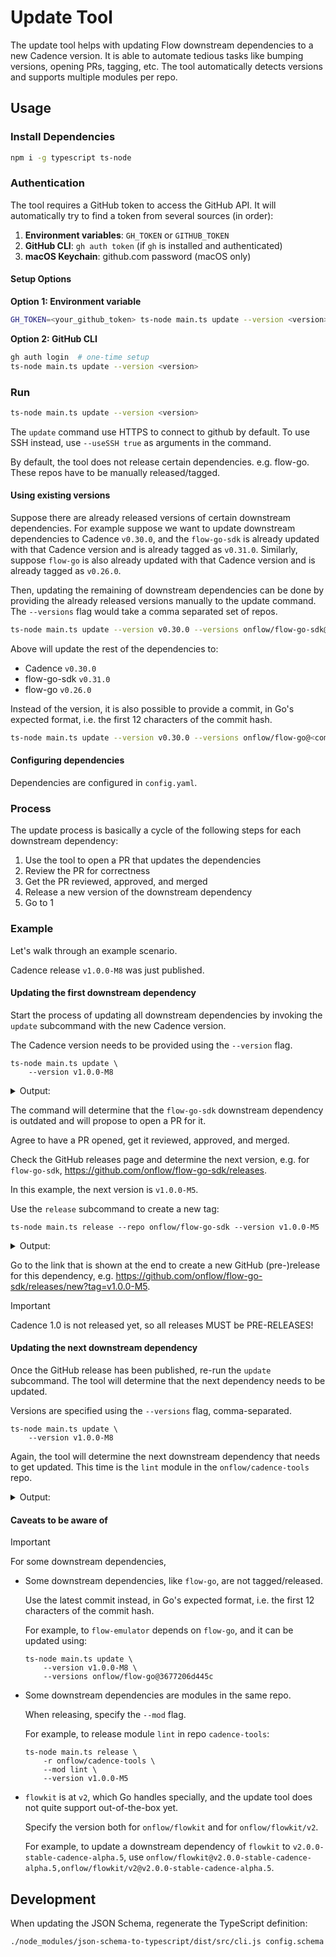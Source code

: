 # Update Tool

The update tool helps with updating Flow downstream dependencies to a new Cadence version.
It is able to automate tedious tasks like bumping versions, opening PRs, tagging, etc.
The tool automatically detects versions and supports multiple modules per repo.

## Usage

### Install Dependencies

```sh
npm i -g typescript ts-node
```

### Authentication

The tool requires a GitHub token to access the GitHub API. It will automatically try to find a token from several sources (in order):

1. **Environment variables**: `GH_TOKEN` or `GITHUB_TOKEN`
2. **GitHub CLI**: `gh auth token` (if `gh` is installed and authenticated)
3. **macOS Keychain**: github.com password (macOS only)

#### Setup Options

**Option 1: Environment variable**
```sh
GH_TOKEN=<your_github_token> ts-node main.ts update --version <version>
```

**Option 2: GitHub CLI**
```sh
gh auth login  # one-time setup
ts-node main.ts update --version <version>
```

### Run

```sh
ts-node main.ts update --version <version>
```

The `update` command use HTTPS to connect to github by default. To use SSH instead, use `--useSSH true` as arguments in
the command.

By default, the tool does not release certain dependencies. e.g. flow-go.
These repos have to be manually released/tagged.

#### Using existing versions

Suppose there are already released versions of certain downstream dependencies.
For example suppose we want to update downstream dependencies to Cadence `v0.30.0`,
and the `flow-go-sdk` is already updated with that Cadence version and is already tagged as `v0.31.0`.
Similarly, suppose `flow-go` is also already updated with that Cadence version and is already tagged as `v0.26.0`.

Then, updating the remaining of downstream dependencies can be done by providing the already released versions manually
to the update command. The `--versions` flag would take a comma separated set of repos.

```sh
ts-node main.ts update --version v0.30.0 --versions onflow/flow-go-sdk@v0.31.0,onflow/flow-go@v0.26.0
```

Above will update the rest of the dependencies to:

- Cadence `v0.30.0`
- flow-go-sdk `v0.31.0`
- flow-go `v0.26.0`

Instead of the version, it is also possible to provide a commit,
in Go's expected format, i.e. the first 12 characters of the commit hash.

```sh
ts-node main.ts update --version v0.30.0 --versions onflow/flow-go@<commit>
```

#### Configuring dependencies

Dependencies are configured in `config.yaml`.

### Process

The update process is basically a cycle of the following steps for each downstream dependency:

1. Use the tool to open a PR that updates the dependencies
2. Review the PR for correctness
3. Get the PR reviewed, approved, and merged
4. Release a new version of the downstream dependency
5. Go to 1

### Example

Let's walk through an example scenario.

Cadence release `v1.0.0-M8` was just published.

#### Updating the first downstream dependency

Start the process of updating all downstream dependencies by invoking the `update` subcommand with the new Cadence version.

The Cadence version needs to be provided using the `--version` flag.

```shell
ts-node main.ts update \
    --version v1.0.0-M8
```

<details>
<summary>
Output:
</summary>

```
👋 Hello, turbolent
Updating all repos to onflow/cadence version v1.0.0-M8

Checking repo onflow/flow-go-sdk ...
  > Latest release of repo onflow/flow-go-sdk: v0.41.20
  > Checking if all mods of repo onflow/flow-go-sdk at version v0.41.20 are updated ...
  > Checking if mod onflow/flow-go-sdk at repo version v0.41.20 is updated ...
  > Outdated dep onflow/cadence: expected v1.0.0-M8, got v0.42.6
  > Latest release of repo onflow/flow-go-sdk (v0.41.20) is not updated, checking default branch ...
  > Default branch of repo onflow/flow-go-sdk: master
  > Checking if all mods of repo onflow/flow-go-sdk at version 8bf96750a5e3c057cfe8fad52865c5fa9afd0fba are updated ...
  > Checking if mod onflow/flow-go-sdk at repo version 8bf96750a5e3c057cfe8fad52865c5fa9afd0fba is updated ...
  > Outdated dep onflow/cadence: expected v1.0.0-M8, got M7
  > Checking if an update PR exists ...
    > Checking if PR 583 updates a dep of a mod ...
    > Checking if PR 582 updates a dep of a mod ...
    > Checking if PR 581 updates a dep of a mod ...
    > Checking if PR 580 updates a dep of a mod ...
    > Checking if PR 578 updates a dep of a mod ...
    > Checking if PR 574 updates a dep of a mod ...
    > Checking if PR 572 updates a dep of a mod ...
    > Checking if PR 565 updates a dep of a mod ...
    > Checking if PR 542 updates a dep of a mod ...
    > Checking if PR 508 updates a dep of a mod ...
    > Checking if PR 487 updates a dep of a mod ...
    > Checking if PR 480 updates a dep of a mod ...
    > Checking if PR 290 updates a dep of a mod ...
  > No update PR found
✔ Would you like to update repo 'onflow/flow-go-sdk' and create a PR? … yes
  Cloning onflow/flow-go-sdk ...
Cloning into '/var/folders/n6/04ql0mr94nq5qj61wz_lcsx40000gn/T/onflow-flow-go-sdkmD43jW'...
  Creating branch auto-update-onflow-cadence-v1.0.0-M8 ...
Switched to a new branch 'auto-update-onflow-cadence-v1.0.0-M8'
  Updating mod onflow/flow-go-sdk ...
  Updating mod onflow/flow-go-sdk to github.com/onflow/cadence@v1.0.0-M8 ...
go: downloading github.com/onflow/cadence v1.0.0-M8
go: upgraded github.com/onflow/cadence v1.0.0-M7 => v1.0.0-M8
  Cleaning up mod onflow/flow-go-sdk ...
  Committing update ...
[auto-update-onflow-cadence-v1.0.0-M8 3a172b5] Update to Cadence v1.0.0-M8
 2 files changed, 3 insertions(+), 3 deletions(-)
  Pushing update ...
remote:
remote: Create a pull request for 'auto-update-onflow-cadence-v1.0.0-M8' on GitHub by visiting:
remote:      https://github.com/onflow/flow-go-sdk/pull/new/auto-update-onflow-cadence-v1.0.0-M8
remote:
remote: GitHub found 2 vulnerabilities on onflow/flow-go-sdk's default branch (2 moderate). To find out more, visit:
remote:      https://github.com/onflow/flow-go-sdk/security/dependabot
remote:
To ssh://github.com/onflow/flow-go-sdk
 * [new branch]      auto-update-onflow-cadence-v1.0.0-M8 -> auto-update-onflow-cadence-v1.0.0-M8
branch 'auto-update-onflow-cadence-v1.0.0-M8' set up to track 'origin/auto-update-onflow-cadence-v1.0.0-M8'.
  Creating PR ...
  Created PR https://github.com/onflow/flow-go-sdk/pull/584
  Cleaning up clone of onflow/flow-go-sdk ...
```

</details>

The command will determine that the `flow-go-sdk` downstream dependency is outdated and will propose to open a PR for it.

Agree to have a PR opened, get it reviewed, approved, and merged.

Check the GitHub releases page and determine the next version, e.g. for `flow-go-sdk`, https://github.com/onflow/flow-go-sdk/releases.

In this example, the next version is `v1.0.0-M5`.

Use the `release` subcommand to create a new tag:

```shell
ts-node main.ts release --repo onflow/flow-go-sdk --version v1.0.0-M5
```

<details>
<summary>
Output:
</summary>

```
👋 Hello, turbolent
Cloning onflow/flow-go-sdk ...
Cloning into '/var/folders/n6/04ql0mr94nq5qj61wz_lcsx40000gn/T/onflow-flow-go-sdk1Ptv5n'...
Tagging onflow/flow-go-sdk version v1.0.0-M5 ...
Pushing onflow/flow-go-sdk version v1.0.0-M5 ...
To ssh://github.com/onflow/flow-go-sdk
 * [new tag]         v1.0.0-M5 -> v1.0.0-M5
Cleaning up clone of onflow/flow-go-sdk
Now create a GitHub release: https://github.com/onflow/flow-go-sdk/releases/new?tag=v1.0.0-M5
```

</details>

Go to the link that is shown at the end to create a new GitHub (pre-)release for this dependency, e.g. https://github.com/onflow/flow-go-sdk/releases/new?tag=v1.0.0-M5.

> [!IMPORTANT]
> Cadence 1.0 is not released yet, so all releases MUST be PRE-RELEASES!

#### Updating the next downstream dependency

Once the GitHub release has been published, re-run the `update` subcommand. The tool will determine that the next dependency needs to be updated.

Versions are specified using the `--versions` flag, comma-separated.

```shell
ts-node main.ts update \
    --version v1.0.0-M8
```

Again, the tool will determine the next downstream dependency that needs to get updated.
This time is the `lint` module in the `onflow/cadence-tools` repo.

<details>
<summary>
Output:
</summary>

```
👋 Hello, turbolent
Updating all repos to onflow/cadence version v1.0.0-M7

Checking repo onflow/flow-go-sdk ...
  > Checking if all mods of repo onflow/flow-go-sdk at version v1.0.0-M5 are updated ...
  ✓ All mods of mod onflow/flow-go-sdk at repo version v1.0.0-M5 are up-to-date

Checking repo onflow/cadence-tools ...
  > Latest release of repo onflow/cadence-tools: languageserver/v0.33.4
  > Checking if all mods of repo onflow/cadence-tools at version languageserver/v0.33.4 are updated ...
  > Checking if mod onflow/cadence-tools/lint at repo version languageserver/v0.33.4 is updated ...
  > Outdated dep onflow/cadence: expected v1.0.0-M7, got v0.42.5
  > Latest release of repo onflow/cadence-tools (languageserver/v0.33.4) is not updated, checking default branch ...
  > Default branch of repo onflow/cadence-tools: master
  > Checking if all mods of repo onflow/cadence-tools at version afa07708b24252156efdc9c9f1ae62b69d2c0d6a are updated ...
  > Checking if mod onflow/cadence-tools/lint at repo version afa07708b24252156efdc9c9f1ae62b69d2c0d6a is updated ...
  > Outdated dep onflow/flow-go-sdk: expected v1.0.0-M5, got M4
  > Checking if an update PR exists ...
    > Checking if PR 297 updates a dep of a mod ...
    > Checking if PR 297 updates dep onflow/cadence to v1.0.0-M7 ...
    > Checking if PR 297 updates dep onflow/flow-go-sdk to v1.0.0-M5 ...
    > PR https://github.com/onflow/cadence-tools/pull/297 is not an update PR
    > Checking if PR 292 updates a dep of a mod ...
    > Checking if PR 292 updates dep onflow/cadence to v1.0.0-M7 ...
    > Checking if PR 292 updates dep onflow/flow-go-sdk to v1.0.0-M5 ...
    > PR https://github.com/onflow/cadence-tools/pull/292 is not an update PR
    > Checking if PR 286 updates a dep of a mod ...
    > Checking if PR 279 updates a dep of a mod ...
    > Checking if PR 279 updates dep onflow/cadence to v1.0.0-M7 ...
    > Checking if PR 279 updates dep onflow/flow-go-sdk to v1.0.0-M5 ...
    > PR https://github.com/onflow/cadence-tools/pull/279 is not an update PR
    > Checking if PR 275 updates a dep of a mod ...
    > Checking if PR 275 updates dep onflow/cadence to v1.0.0-M7 ...
    > Checking if PR 275 updates dep onflow/flow-go-sdk to v1.0.0-M5 ...
    > PR https://github.com/onflow/cadence-tools/pull/275 is not an update PR
    > Checking if PR 271 updates a dep of a mod ...
    > Checking if PR 176 updates a dep of a mod ...
  > No update PR found
✖ Would you like to update repo 'onflow/cadence-tools' and create a PR? …
```

</details>

#### Caveats to be aware of

> [!IMPORTANT]
> For some downstream dependencies,

- Some downstream dependencies, like `flow-go`, are not tagged/released.

  Use the latest commit instead, in Go's expected format, i.e. the first 12 characters of the commit hash.

  For example, to `flow-emulator` depends on `flow-go`, and it can be updated using:

  ```shell
  ts-node main.ts update \
      --version v1.0.0-M8 \
      --versions onflow/flow-go@3677206d445c
  ```

- Some downstream dependencies are modules in the same repo.

  When releasing, specify the `--mod` flag.

  For example, to release module `lint` in repo `cadence-tools`:

  ```shell
  ts-node main.ts release \
      -r onflow/cadence-tools \
      --mod lint \
      --version v1.0.0-M5
  ```

- `flowkit` is at `v2`, which Go handles specially, and the update tool does not quite support out-of-the-box yet.

  Specify the version both for `onflow/flowkit` and for `onflow/flowkit/v2`.

  For example, to update a downstream dependency of `flowkit` to `v2.0.0-stable-cadence-alpha.5`, use `onflow/flowkit@v2.0.0-stable-cadence-alpha.5,onflow/flowkit/v2@v2.0.0-stable-cadence-alpha.5`.

## Development

When updating the JSON Schema, regenerate the TypeScript definition:

```sh
./node_modules/json-schema-to-typescript/dist/src/cli.js config.schema.json > config.schema.ts
```
